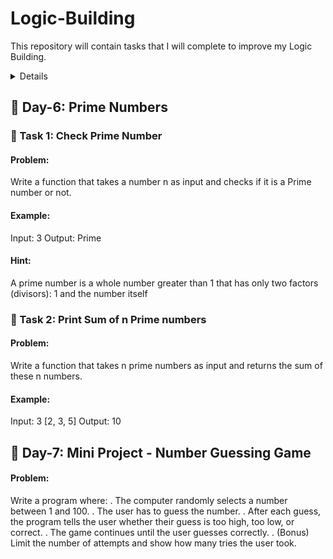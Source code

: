 # Logic-Building

This repository will contain tasks that I will complete to improve my Logic Building.
<details> 

## Week 1
## <summary>🧩 Day-1: Pattern Problems</summary>
### Problem 1: Right Triangle Star Pattern

Statement: Print a right-angled triangle of * of size n.

### Problem 2: Inverted Right Triangle
Statement: Print an inverted right-angled triangle of * of size n.

### Problem 3: Number Triangle

Statement: Print a numbered triangle of size n.

### Problem 4: Pyramid Pattern

Statement: Print a pyramid pattern of * of size n.


### Problem 5: Diamond Pattern

Statement: Print a Diamond pattern of * of size n.

## <summary> 🧩 Day-2: String & Number Reversal  </summary>
### 🔹 Task 1: Reverse a String (without built-ins)

#### Problem:
Take a string as input and print it in reverse without using [::-1] or reversed().

#### Example:

Input: "python"
Output: "nohtyp"


#### Hint:

Use a loop from the last index to the first.

Build a new string step by step.

### 🔹 Task 2: Reverse a Number (without string conversion)

#### Problem:
Take a number as input and reverse it.

#### Example:

Input: 12345
Output: 54321


#### Hint:

Use % 10 to get the last digit.

Use // 10 to remove the last digit.

Multiply the reversed number by 10 and add a digit.

### 🔹 Task 3: Palindrome String

#### Problem:
Check if a string is a palindrome (same forwards & backwards).

#### Example:

Input: "madam" → Output: Palindrome  
Input: "hello" → Output: Not Palindrome


#### Hint:

Compare the string with its reverse (manual).

### 🔹 Task 4: Palindrome Number

#### Problem:
Check if a number is a palindrome.

#### Example:

Input: 121 → Palindrome
Input: 123 → Not Palindrome


#### Hint:

Reuse Task 2 logic (reverse number).
Compare the reversed with the original.

### 🔹 Task 5: Word Reversal in Sentence

#### Problem:
Take a sentence and reverse the order of words.

#### Example:

Input: "I love Python"
Output: "Python love I"

#### Hint:

Use split() to break into words.
Reverse using loop (avoid [::-1]).

## <summary> 🧩 Day-3: Palindrome & Word Reversal </summary>
### 🔹 Task 1: Palindrome Sentence (Ignore Spaces)

#### Problem:
Check if a sentence is palindrome when spaces are ignored.

#### Example:
Input: "nurses run"
Output: Palindrome


#### Hint:
Remove spaces first (replace(" ", "")).
Then apply palindrome logic like Task 2.

### 🔹 Task 2: Longest Palindrome Word in Sentence
#### Problem:
Find the longest palindrome word in a given sentence.

#### Example:
Input: "I saw madam at noon"
Output: "madam"


#### Hint:
Split sentence into words.
Check each word if it’s a palindrome.
Track the longest one.

## <summary> 🧩 Day-4: Factorial, Fibonacci sequence </summary>
### 🔹 Task 1: Factorial of a Number

#### Problem:
Write a function that takes a number n as input and returns its factorial.

#### Example:
Input: 5
Output: 120

#### Hint:
Factorial of a number n is the product of all integers from 1 to n.
By definition, 0! = 1.

### 🔹 Task 2: Fibonacci Sequence
#### Problem:
Write a function that generates the first n terms of the Fibonacci sequence.

#### Example:
Input: 7
Output: [0, 1, 1, 2, 3, 5, 8]

#### Hint:
Fibonacci sequence starts with 0, 1.
Each next term is the sum of the previous two terms.

## <summary> 🧩 Day-5: Armstrong & Perfect Numbers </summary>
### 🔹 Task 1: Armstrong Number
#### Problem:
Write a function that takes a number n as input and checks if it is Armstrong number or not.

#### Example:
Input: 153

Explanation:
1^3 + 5^3 + 3^3 = 153

Output: Armstrong

#### Hint:
A number is called an Armstrong number if the sum of its digits each raised to the power of the number of digits equals the number itself.

### 🔹 Task 2: Fibonacci Sequence
#### Problem:
Write a function that takes a number n as input and checks if it is Perfect number or not.

#### Example:
Input: 28
Divisors: 1 + 2 + 4 + 7 + 14 = 28
Output: Perfect

#### Hint:
A number is called a Perfect number if the sum of its proper divisors (excluding itself) is equal to the number.
</details>

## <summary> 🧩 Day-6: Prime Numbers </summary>
### 🔹 Task 1: Check Prime Number
#### Problem:
Write a function that takes a number n as input and checks if it is a Prime number or not.

#### Example:
Input: 3
Output: Prime

#### Hint:
A prime number is a whole number greater than 1 that has only two factors (divisors): 1 and the number itself

### 🔹 Task 2: Print Sum of n Prime numbers
#### Problem:
Write a function that takes n prime numbers as input and returns the sum of these n numbers.

#### Example:
Input: 3
[2, 3, 5]
Output: 10



## <summary> 🧩 Day-7: Mini Project - Number Guessing Game </summary>
#### Problem:
Write a program where:
. The computer randomly selects a number between 1 and 100.
. The user has to guess the number.
. After each guess, the program tells the user whether their guess is too high, too low, or correct.
. The game continues until the user guesses correctly.
. (Bonus) Limit the number of attempts and show how many tries the user took.

</details>